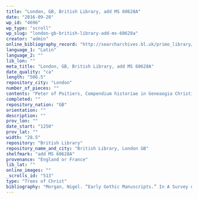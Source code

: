 ```yaml
---
title: "London, GB, British Library, add MS 60628A"
date: "2016-09-28"
wp_id: "4696"
wp_type: "scroll"
wp_slug: "london-gb-british-library-add-ms-60628a"
creator: "admin"
online_bibliography_record: "http://searcharchives.bl.uk/primo_library/libweb/action/display.do?tabs=detailsTab&ct=display&fn=search&doc=IAMS040-001991573&indx=3&recIds=IAMS040-001991573&recIdxs=2&elementId=2&renderMode=poppedOut&displayMode=full&frbrVersion=&dscnt=0&frbg=&scp.scps=scope%3A%28BL%29&tab=local&dstmp=1404148329776&srt=rank&mode=Basic&dum=true&vl(freeText0)=60628&vid=IAMS_VU2"
language_1: "Latin"
language_2: ""
lib_lon: ""
meta_title: "London, GB, British Library, add MS 60628A"
date_quality: "ca"
length: "506.5"
repository_city: "London"
number_of_pieces: ""
contents: "Peter of Poitiers, Compendium historiae in Geneaogia Christi."
completed: ""
repository_nation: "GB"
orientation: ""
description: ""
prov_lon: ""
date_start: "1250"
prov_lat: ""
width: "28.5"
repository: "British Library"
repository_name_and_city: "British Library, London GB"
shelfmark: "add MS 60628A"
provenance: "England or France"
lib_lat: ""
online_images: ""
_scrolls_id: "513"
type: "Trees of Christ"
bibliography: "Morgan, Nigel. “Early Gothic Manuscripts.” In A Survey of Manuscripts Illuminated in the British Isles, edited by J.J.G. Alexander, Vol. 2. London: Harvey Miller, 1982, 180-81."
---
```



